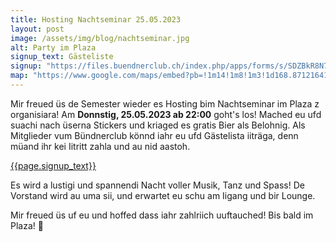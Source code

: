 ```yaml
---
title: Hosting Nachtseminar 25.05.2023
layout: post
image: /assets/img/blog/nachtseminar.jpg
alt: Party im Plaza
signup_text: Gästeliste
signup: "https://files.buendnerclub.ch/index.php/apps/forms/s/SDZBkR8N7GbEP3MnHMtNaNGd"
map: "https://www.google.com/maps/embed?pb=!1m14!1m8!1m3!1d168.87121641791805!2d8.524652!3d47.3741!3m2!1i1024!2i768!4f13.1!3m3!1m2!1s0x47900a1bde2ffe39%3A0x10f613897e8f7e25!2sNachtseminar!5e0!3m2!1sen!2sch!4v1683707106372!5m2!1sen!2sch"
---
```


Mir freued üs de Semester wieder es Hosting bim Nachtseminar im Plaza z organisiara! Am **Donnstig, 25.05.2023 ab 22:00** goht's los! Mached eu ufd suachi nach üserna Stickers und kriaged es gratis Bier als Belohnig. Als Mitglieder vum Bündnerclub könnd iahr eu ufd Gästelista iiträga, denn müand ihr kei Iitritt zahla und au nid aastoh.

<a class="btn btn-primary" href="{{page.signup}}" target="_blank">{{page.signup_text}}</a>

Es wird a lustigi und spannendi Nacht voller Musik, Tanz und Spass! De Vorstand wird au uma sii, und erwartet eu schu am Iigang und bir Lounge.

Mir freued üs uf eu und hoffed dass iahr zahlriich uuftauched! Bis bald im Plaza! 🎉